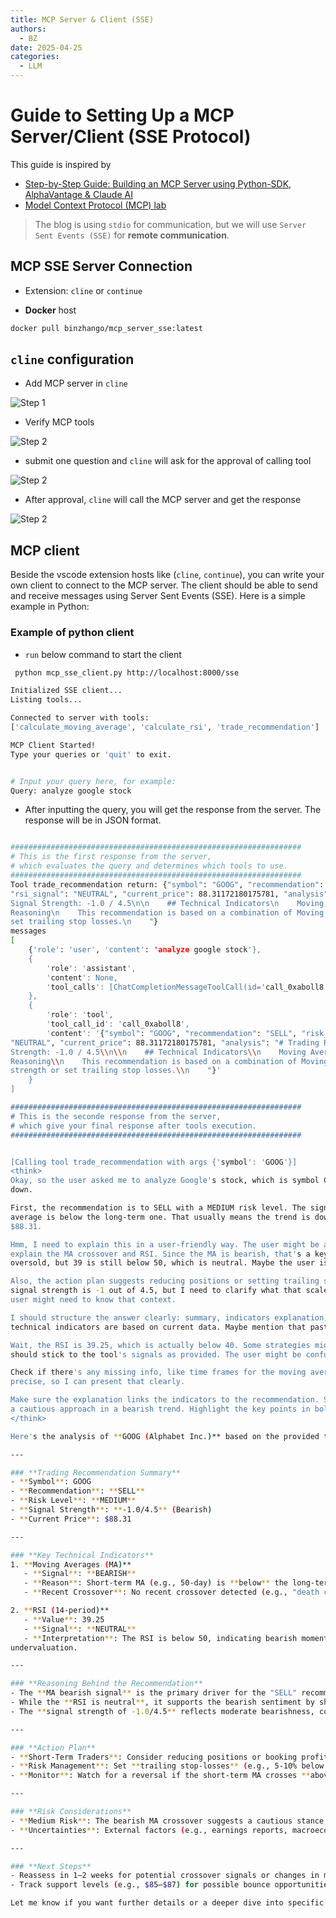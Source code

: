 ```yaml
---
title: MCP Server & Client (SSE)
authors:
  - BZ
date: 2025-04-25
categories: 
  - LLM
---
```


<!-- more -->

# Guide to Setting Up a MCP Server/Client (SSE Protocol)

This guide is inspired by 

-  [Step-by-Step Guide: Building an MCP Server using Python-SDK, AlphaVantage & Claude AI](https://medium.com/@syed_hasan/step-by-step-guide-building-an-mcp-server-using-python-sdk-alphavantage-claude-ai-7a2bfb0c3096)
- [Model Context Protocol (MCP) lab](https://github.com/Azure-Samples/AI-Gateway/tree/main/labs/model-context-protocol)

> The blog is using `stdio` for communication, but we will use `Server Sent Events (SSE)`
> for **remote communication**. 


## MCP SSE Server Connection

- Extension: `cline` or `continue`

- **Docker** host
```sh
docker pull binzhango/mcp_server_sse:latest
```

## `cline` configuration

- Add MCP server in `cline`

![Step 1](../../assets/images/2025/cline_1.png)

- Verify MCP tools

![Step 2](../../assets/images/2025/cline_2.png)

- submit one question and `cline` will ask for the approval of calling tool

![Step 2](../../assets/images/2025/cline_3.png)

- After approval, `cline` will call the MCP server and get the response

![Step 2](../../assets/images/2025/cline_4.png)




## MCP client
Beside the vscode extension hosts like (`cline`, `continue`), you can write your own client to connect to the MCP server. The client should be able to send and receive messages using Server Sent Events (SSE). Here is a simple example in Python:

### Example of python client

- `run` below command to start the client
```sh
 python mcp_sse_client.py http://localhost:8000/sse 

Initialized SSE client...
Listing tools...

Connected to server with tools:
['calculate_moving_average', 'calculate_rsi', 'trade_recommendation']

MCP Client Started!
Type your queries or 'quit' to exit.


# Input your query here, for example:
Query: analyze google stock
```

- After inputting the query, you will get the response from the server. The response will be in JSON format.
```sh

#################################################################
# This is the first response from the server,
# which evaluates the query and determines which tools to use.
#################################################################
Tool trade_recommendation return: {"symbol": "GOOG", "recommendation": "SELL", "risk_level": "MEDIUM", "signal_strength": -1, "ma_signal": "BEARISH (Short MA below Long MA)", 
"rsi_signal": "NEUTRAL", "current_price": 88.31172180175781, "analysis": "# Trading Recommendation for GOOG\n\n    ## Summary\n    Recommendation: SELL\n    Risk Level: MEDIUM\n   
Signal Strength: -1.0 / 4.5\n\n    ## Technical Indicators\n    Moving Averages: BEARISH (Short MA below Long MA)\n    Recent Crossover: No\n    RSI (14): 39.25 - NEUTRAL\n\n    ##
Reasoning\n    This recommendation is based on a combination of Moving Average analysis and RSI indicators.\n    \n\n    ## Action Plan\n    Start reducing position on strength or 
set trailing stop losses.\n    "}
messages
[
    {'role': 'user', 'content': 'analyze google stock'},
    {
        'role': 'assistant',
        'content': None,
        'tool_calls': [ChatCompletionMessageToolCall(id='call_0xaboll8', function=Function(arguments='{"symbol":"GOOG"}', name='trade_recommendation'), type='function', index=0)]
    },
    {
        'role': 'tool',
        'tool_call_id': 'call_0xaboll8',
        'content': '{"symbol": "GOOG", "recommendation": "SELL", "risk_level": "MEDIUM", "signal_strength": -1, "ma_signal": "BEARISH (Short MA below Long MA)", "rsi_signal": 
"NEUTRAL", "current_price": 88.31172180175781, "analysis": "# Trading Recommendation for GOOG\\n\\n    ## Summary\\n    Recommendation: SELL\\n    Risk Level: MEDIUM\\n    Signal 
Strength: -1.0 / 4.5\\n\\n    ## Technical Indicators\\n    Moving Averages: BEARISH (Short MA below Long MA)\\n    Recent Crossover: No\\n    RSI (14): 39.25 - NEUTRAL\\n\\n    ##
Reasoning\\n    This recommendation is based on a combination of Moving Average analysis and RSI indicators.\\n    \\n\\n    ## Action Plan\\n    Start reducing position on 
strength or set trailing stop losses.\\n    "}'
    }
]

#################################################################
# This is the seconde response from the server,
# which give your final response after tools execution.
#################################################################


[Calling tool trade_recommendation with args {'symbol': 'GOOG'}]
<think>
Okay, so the user asked me to analyze Google's stock, which is symbol GOOG. I used the trade_recommendation tool with the symbol GOOG, and got back the response. Let me break this 
down.

First, the recommendation is to SELL with a MEDIUM risk level. The signal strength is -1, which is on the bearish side. The MA signal is BEARISH because the short-term moving 
average is below the long-term one. That usually means the trend is downwards. The RSI is 39.25, which is below 50, so it's neutral but leaning bearish. The current price is around
$88.31.

Hmm, I need to explain this in a user-friendly way. The user might be an investor looking to make a decision. They might want to know why the SELL recommendation, so I should 
explain the MA crossover and RSI. Since the MA is bearish, that's a key point. RSI being neutral but in the lower range might indicate oversold, but not yet? Wait, RSI below 30 is 
oversold, but 39 is still below 50, which is neutral. Maybe the user isn't familiar with these terms, so I should define them briefly.

Also, the action plan suggests reducing positions or setting trailing stops. I should mention that as a strategy. The risk level is medium, so maybe there's some caution here. The 
signal strength is -1 out of 4.5, but I need to clarify what that scale means. Maybe the tool's documentation says that -4.5 to +4.5 is the range, with negative being bearish. The 
user might need to know that context.

I should structure the answer clearly: summary, indicators explanation, reasoning, and action steps. Make sure it's easy to follow. Also, note any assumptions, like that the 
technical indicators are based on current data. Maybe mention that past performance isn't indicative of future results to cover bases.

Wait, the RSI is 39.25, which is actually below 40. Some strategies might see that as oversold, but the tool categorized it as neutral. Maybe the tool's thresholds are different. I
should stick to the tool's signals as provided. The user might be confused if I add my own interpretation, so better to relay the tool's analysis.

Check if there's any missing info, like time frames for the moving averages or RSI period (which is 14 as per the data). Including that adds clarity. Also, the current price is 
precise, so I can present that clearly.

Make sure the explanation links the indicators to the recommendation. Since MA is bearish and RSI neutral, the recommendation is based on the MA trend. The action plan aligns with 
a cautious approach in a bearish trend. Highlight the key points in bold or bullet points for readability. Keep it concise but informative.
</think>

Here's the analysis of **GOOG (Alphabet Inc.)** based on the provided technical indicators:

---

### **Trading Recommendation Summary**
- **Symbol**: GOOG  
- **Recommendation**: **SELL**  
- **Risk Level**: **MEDIUM**  
- **Signal Strength**: **-1.0/4.5** (Bearish)  
- **Current Price**: $88.31  

---

### **Key Technical Indicators**
1. **Moving Averages (MA)**  
   - **Signal**: **BEARISH**  
   - **Reason**: Short-term MA (e.g., 50-day) is **below** the long-term MA (e.g., 200-day). This suggests a weakening upward trend or a potential downtrend.  
   - **Recent Crossover**: No recent crossover detected (e.g., "death cross" or "golden cross").

2. **RSI (14-period)**  
   - **Value**: 39.25  
   - **Signal**: **NEUTRAL**  
   - **Interpretation**: The RSI is below 50, indicating bearish momentum, but not yet in oversold territory (typically < 30). This suggests consolidation rather than extreme 
undervaluation.  

---

### **Reasoning Behind the Recommendation**
- The **MA bearish signal** is the primary driver for the "SELL" recommendation. A sustained short-term MA below the long-term MA often signals a shift to a bearish trend.  
- While the **RSI is neutral**, it supports the bearish sentiment by showing downward momentum but not overextended selling.  
- The **signal strength of -1.0/4.5** reflects moderate bearishness, combining both MA and RSI inputs.  

---

### **Action Plan**  
- **Short-Term Traders**: Consider reducing positions or booking profits if prices rebound.  
- **Risk Management**: Set **trailing stop-losses** (e.g., 5-10% below recent support levels) to protect gains.  
- **Monitor**: Watch for a reversal if the short-term MA crosses **above** the long-term MA or if RSI moves into oversold territory (< 30).  

---

### **Risk Considerations**  
- **Medium Risk**: The bearish MA crossover suggests a cautious stance, but the RSI not being oversold implies potential further downside.  
- **Uncertainties**: External factors (e.g., earnings reports, macroeconomic trends, tech-sector news) could influence the trend unexpectedly.  

---

### **Next Steps**  
- Reassess in 1–2 weeks for potential crossover signals or changes in momentum.  
- Track support levels (e.g., $85–$87) for possible bounce opportunities.  

Let me know if you want further details or a deeper dive into specific indicators! 📈

```


